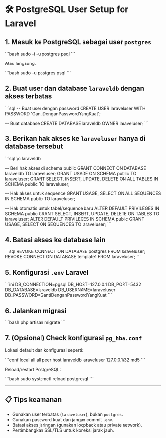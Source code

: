 # 🛠️ PostgreSQL User Setup for Laravel

## 1. Masuk ke PostgreSQL sebagai user `postgres`

\`\`\`bash
sudo -i -u postgres
psql
\`\`\`

Atau langsung:

\`\`\`bash
sudo -u postgres psql
\`\`\`

## 2. Buat user dan database `laraveldb` dengan akses terbatas

\`\`\`sql
-- Buat user dengan password
CREATE USER laraveluser WITH PASSWORD 'GantiDenganPasswordYangKuat';

-- Buat database
CREATE DATABASE laraveldb OWNER laraveluser;
\`\`\`

## 3. Berikan hak akses ke `laraveluser` hanya di database tersebut

\`\`\`sql
\c laraveldb

-- Beri hak akses di schema public
GRANT CONNECT ON DATABASE laraveldb TO laraveluser;
GRANT USAGE ON SCHEMA public TO laraveluser;
GRANT SELECT, INSERT, UPDATE, DELETE ON ALL TABLES IN SCHEMA public TO laraveluser;

-- Hak akses untuk sequence
GRANT USAGE, SELECT ON ALL SEQUENCES IN SCHEMA public TO laraveluser;

-- Hak otomatis untuk tabel/sequence baru
ALTER DEFAULT PRIVILEGES IN SCHEMA public GRANT SELECT, INSERT, UPDATE, DELETE ON TABLES TO laraveluser;
ALTER DEFAULT PRIVILEGES IN SCHEMA public GRANT USAGE, SELECT ON SEQUENCES TO laraveluser;
\`\`\`

## 4. Batasi akses ke database lain

\`\`\`sql
REVOKE CONNECT ON DATABASE postgres FROM laraveluser;
REVOKE CONNECT ON DATABASE template1 FROM laraveluser;
\`\`\`

## 5. Konfigurasi `.env` Laravel

\`\`\`ini
DB_CONNECTION=pgsql
DB_HOST=127.0.0.1
DB_PORT=5432
DB_DATABASE=laraveldb
DB_USERNAME=laraveluser
DB_PASSWORD=GantiDenganPasswordYangKuat
\`\`\`

## 6. Jalankan migrasi

\`\`\`bash
php artisan migrate
\`\`\`

## 7. (Opsional) Check konfigurasi `pg_hba.conf`

Lokasi default dan konfigurasi seperti:

\`\`\`conf
local   all             all                                     peer
host    laraveldb       laraveluser     127.0.0.1/32            md5
\`\`\`

Reload/restart PostgreSQL:

\`\`\`bash
sudo systemctl reload postgresql
\`\`\`

---

## 📋 Tips keamanan

- Gunakan user terbatas (`laraveluser`), bukan `postgres`.
- Gunakan password kuat dan jangan commit `.env`.
- Batasi akses jaringan (gunakan loopback atau private network).
- Pertimbangkan SSL/TLS untuk koneksi jarak jauh.
